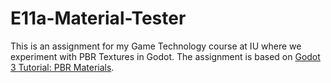 # E11a-Material-Tester
This is an assignment for my Game Technology course at IU where we experiment with PBR Textures in Godot. The assignment is based on [Godot 3 Tutorial: PBR Materials](https://www.youtube.com/watch?v=pM5j8x71HcE). 
